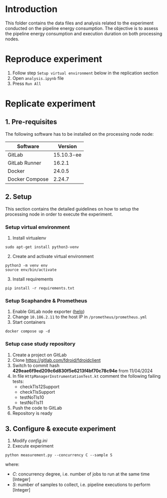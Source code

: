 # Introduction

This folder contains the data files and analysis related to the experiment conducted on the pipeline energy consumption. The objective is to assess the pipeline energy consumption and execution duration on both processing nodes.

# Reproduce experiment

1. Follow step `Setup virtual environment` below in the replication section
2. Open `analysis.ipynb` file
3. Press `Run All`

# Replicate experiment

## 1. Pre-requisites

The following software has to be installed on the processing node node:

| **Software**   | **Version** |
| -------------- | ----------- |
| GitLab         | 15.10.3-ee  |
| GitLab Runner  | 16.2.1      |
| Docker         | 24.0.5      |
| Docker Compose | 2.24.7      |

## 2. Setup

This section contains the detailed guidelines on how to setup the processing node in order to execute the experiment.

### Setup virtual environment

1. Install virtualenv

```shell
sudo apt-get install python3-venv
```

2. Create and activate virtual environment

```shell
python3 -m venv env
source env/bin/activate
```

3. Install requirements

```shell
pip install -r requirements.txt
```

### Setup Scaphandre & Prometheus

1. Enable GitLab node exporter ([help](https://docs.gitlab.com/ee/administration/monitoring/prometheus/gitlab_exporter.html))
2. Change `10.186.2.11` to the host IP in `/prometheus/prometheus.yml`
3. Start containers

```shell
docker compose up -d
```

### Setup case study repository

1. Create a project on GitLab
2. Clone https://gitlab.com/fdroid/fdroidclient
3. Switch to commit hash **429eae6f9ed209c6d830f5e6213f4bf70c78c94e** from 11/04/2024
4. In file `HttpManagerInstrumentationTest.kt` comment the following failing tests:
   - checkTls12Support
   - checkTlsSupport
   - testNoTls10
   - testNoTls11
5. Push the code to GitLab
6. Repository is ready

## 3. Configure & execute experiment

1. Modify _config.ini_
2. Execute experiment

```shell
python measurement.py --concurrency C --sample S
```

where:

- _C_: concurrency degree, i.e. number of jobs to run at the same time [Integer]
- _S_: number of samples to collect, i.e. pipeline executions to perform [Integer]
